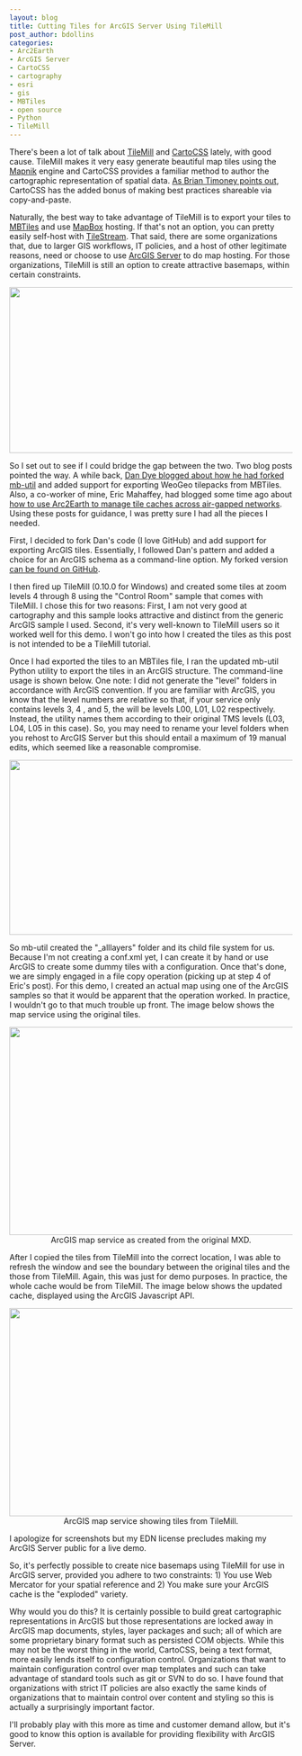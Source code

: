```yaml
---
layout: blog
title: Cutting Tiles for ArcGIS Server Using TileMill
post_author: bdollins
categories:
- Arc2Earth
- ArcGIS Server
- CartoCSS
- cartography
- esri
- gis
- MBTiles
- open source
- Python
- TileMill
---
```


<p>There's been a lot of talk about <a href="http://mapbox.com/tilemill/" target="_blank">TileMill</a> and <a href="http://mapbox.com/tilemill/docs/manual/carto/" target="_blank">CartoCSS</a> lately, with good cause. TileMill makes it very easy generate beautiful map tiles using the <a href="http://mapnik.org/" target="_blank">Mapnik</a> engine and CartoCSS provides a familiar method to author the cartographic representation of spatial data. <a href="http://mapbrief.com/2012/09/27/gis-cartography-the-latest-best-opportunity-to-bridge-the-chasm/" target="_blank">As Brian Timoney points out</a>, CartoCSS has the added bonus of making best practices shareable via copy-and-paste.</p>

<p>Naturally, the best way to take advantage of TileMill is to export your tiles to <a href="https://github.com/mapbox/mbtiles-spec" target="_blank">MBTiles</a> and use <a href="http://mapbox.com/" target="_blank">MapBox</a> hosting. If that's not an option, you can pretty easily self-host with <a href="https://github.com/mapbox/tilestream" target="_blank">TileStream</a>. That said, there are some organizations that, due to larger GIS workflows, IT policies, and a host of other legitimate reasons, need or choose to use <a href="http://www.esri.com" target="_blank">ArcGIS Server</a> to do map hosting. For those organizations, TileMill is still an option to create attractive basemaps, within certain constraints.</p>

<img alt="" class="aligncenter size-full wp-image-2911" height="295" src="http://geobabble.files.wordpress.com/2012/10/tilemill_screen.png" title="tilemill_screen" width="640" />

So I set out to see if I could bridge the gap between the two. Two blog posts pointed the way. A while back, <a href="http://www.weogeo.com/blog/Create_WeoGeo_Tilepack_from_MBTiles_SQLite_database_with_mbutil.html" target="_blank">Dan Dye blogged about how he had forked mb-util</a> and added support for exporting WeoGeo tilepacks from MBTiles. Also, a co-worker of mine, Eric Mahaffey, had blogged some time ago about <a href="http://www.zekiah.com/index.php?q=blog/2011/08/03/using-arc2earth-tile-caching-across-air-gapped-networks" target="_blank">how to use Arc2Earth to manage tile caches across air-gapped networks</a>. Using these posts for guidance, I was pretty sure I had all the pieces I needed. <!--more-->

First, I decided to fork Dan's code (I love GitHub) and add support for exporting ArcGIS tiles. Essentially, I followed Dan's pattern and added a choice for an ArcGIS schema as a command-line option. My forked version <a href="https://github.com/geobabbler/mbutil" target="_blank">can be found on GitHub</a>.

I then fired up TileMill (0.10.0 for Windows) and created some tiles at zoom levels 4 through 8 using the "Control Room" sample that comes with TileMill. I chose this for two reasons: First, I am not very good at cartography and this sample looks attractive and distinct from the generic ArcGIS sample I used. Second, it's very well-known to TileMill users so it worked well for this demo. I won't go into how I created the tiles as this post is not intended to be a TileMill tutorial.

Once I had exported the tiles to an MBTiles file, I ran the updated mb-util Python utility to export the tiles in an ArcGIS structure. The command-line usage is shown below. One note: I did not generate the "level" folders in accordance with ArcGIS convention. If you are familiar with ArcGIS, you know that the level numbers are relative so that, if your service only contains levels 3, 4 , and 5, the will be levels L00, L01, L02 respectively. Instead, the utility names them according to their original TMS levels (L03, L04, L05 in this case). So, you may need to rename your level folders when you rehost to ArcGIS Server but this should entail a maximum of 19 manual edits, which seemed like a reasonable compromise.

<a href="http://geobabble.files.wordpress.com/2012/10/mbutil_cmd.png"><img alt="" class="aligncenter size-full wp-image-2897" height="311" src="http://geobabble.files.wordpress.com/2012/10/mbutil_cmd.png" title="mb-util usage" width="640" /></a>

So mb-util created the "_alllayers" folder and its child file system for us. Because I'm not creating a conf.xml yet, I can create it by hand or use ArcGIS to create some dummy tiles with a configuration. Once that's done, we are simply engaged in a file copy  operation (picking up at step 4 of Eric's post). For this demo, I created an actual map using one of the ArcGIS samples so that it would be apparent that the operation worked. In practice, I wouldn't go to that much trouble up front. The image below shows the map service using the original tiles.

<div style="text-align: center;"><a href="http://geobabble.files.wordpress.com/2012/10/arc_tilemill1.png"><img alt="" class="size-full wp-image-2901" height="370" src="http://geobabble.files.wordpress.com/2012/10/arc_tilemill1.png" title="ArcGIS map service before TileMill tiles" width="640" /></a> <div style="text-align: center;font-size: 14px;">ArcGIS map service as created from the original MXD.</div></div>

After I copied the tiles from TileMill into the correct location, I was able to refresh the window and see the boundary between the original tiles and the those from TileMill. Again, this was just for demo purposes. In practice, the whole cache would be from TileMill. The image below shows the updated cache, displayed using the ArcGIS Javascript API.

<div style="text-align: center;"><a href="http://geobabble.files.wordpress.com/2012/10/arc_tilemill2.png"><img alt="" class="size-full wp-image-2902" height="370" src="http://geobabble.files.wordpress.com/2012/10/arc_tilemill2.png" title="ArcGIS map service after TileMill tiles" width="640" /></a> <div style="text-align: center;font-size: 14px;">ArcGIS map service showing tiles from TileMill.</div></div>

I apologize for screenshots but my EDN license precludes making my ArcGIS Server public for a live demo.

So, it's perfectly possible to create nice basemaps using TileMill for use in ArcGIS server, provided you adhere to two constraints: 1) You use Web Mercator for your spatial reference and 2) You make sure your ArcGIS cache is the "exploded" variety.

Why would you do this? It is certainly possible to build great cartographic representations in ArcGIS but those representations are locked away in ArcGIS map documents, styles, layer packages and such; all of which are some proprietary binary format such as persisted COM objects. While this may not be the worst thing in the world, CartoCSS, being a text format, more easily lends itself to configuration control. Organizations that want to maintain configuration control over map templates and such can take advantage of standard tools such as git or SVN to do so. I have found that organizations with strict IT policies are also exactly the same kinds of organizations that to maintain control over content and styling so this is actually a surprisingly important factor.

I'll probably play with this more as time and customer demand allow, but it's good to know this option is available for providing flexibility with ArcGIS Server.